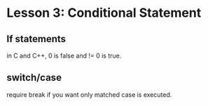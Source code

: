 # Lesson 3: Conditional Statement

## If statements
in C and C++, 0 is false and != 0 is true.

## switch/case
require break if you want only matched case is executed.
